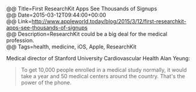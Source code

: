 @@ Title=First ResearchKit Apps See Thousands of Signups  
@@ Date=2015-03-12T09:44:00+00:00  
@@ Link=http://www.appleworld.today/blog/2015/3/12/first-researchkit-apps-see-thousands-of-signups  
@@ Description=ResearchKit could be a big deal for the medical profession.  
@@ Tags=health, medicine, iOS, Apple, ResearchKit  

Medical director of Stanford University Cardiovascular Health Alan Yeung:
>To get 10,000 people enrolled in a medical study normally, it would take a year  and 50 medical centers around the country. That's the power of the phone.